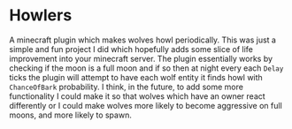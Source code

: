 # Howlers
A minecraft plugin which makes wolves howl periodically. This was just a simple and fun project I did which hopefully adds some slice of life improvement into your minecraft server. The plugin essentially works by checking if the moon is a full moon and if so then at night every each `Delay` ticks the plugin will attempt to have each wolf entity it finds howl with `ChanceOfBark` probability. I think, in the future, to add some more functionality I could make it so that wolves which have an owner react differently or I could make wolves more likely to become aggressive on full moons, and more likely to spawn.
